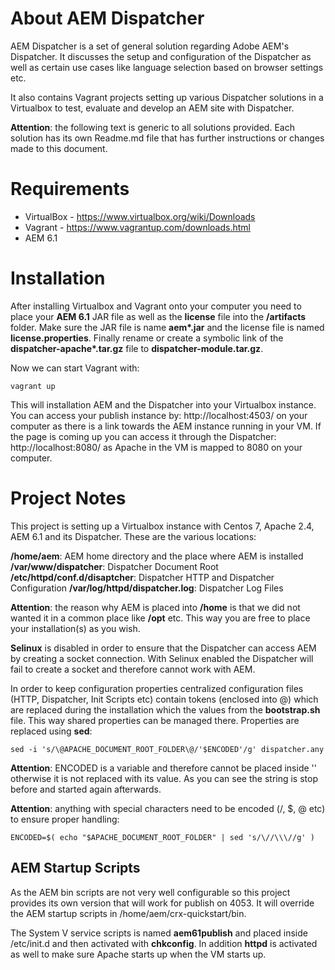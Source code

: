 About AEM Dispatcher
==================

AEM Dispatcher is a set of general solution regarding Adobe AEM's Dispatcher. It discusses the setup and configuration of the Dispatcher as well as certain use cases like language selection based on browser settings etc.

It also contains Vagrant projects setting up various Dispatcher solutions in a Virtualbox to test, evaluate and develop an AEM site with Dispatcher.

**Attention**: the following text is generic to all solutions provided. Each solution has its own Readme.md file that has further instructions or changes made to this document.

# Requirements

* VirtualBox - https://www.virtualbox.org/wiki/Downloads
* Vagrant - https://www.vagrantup.com/downloads.html
* AEM 6.1

# Installation

After installing Virtualbox and Vagrant onto your computer you need to place your **AEM 6.1** JAR file as well as the **license** file into the **/artifacts** folder. Make sure the JAR file is name **aem\*.jar** and the license file is named **license.properties**.
Finally rename or create a symbolic link of the **dispatcher-apache\*.tar.gz** file to **dispatcher-module.tar.gz**.

Now we can start Vagrant with:

	vagrant up

This will installation AEM and the Dispatcher into your Virtualbox instance. You can access your publish instance by: http://localhost:4503/ on your computer as there is a link towards the AEM instance running in your VM. If the page is coming up you can access it through the Dispatcher: http://localhost:8080/ as Apache in the VM is mapped to 8080 on your computer.

# Project Notes

This project is setting up a Virtualbox instance with Centos 7, Apache 2.4, AEM 6.1 and its Dispatcher. These are the various locations:

**/home/aem**: AEM home directory and the place where AEM is installed
**/var/www/dispatcher**: Dispatcher Document Root
**/etc/httpd/conf.d/disaptcher**: Dispatcher HTTP and Dispatcher Configuration
**/var/log/httpd/dispatcher.log**: Dispatcher Log Files

**Attention**: the reason why AEM is placed into **/home** is that we did not wanted it in a common place like **/opt** etc. This way you are free to place your installation(s) as you wish.

**Selinux** is disabled in order to ensure that the Dispatcher can access AEM by creating a socket connection. With Selinux enabled the Dispatcher will fail to create a socket and therefore cannot work with AEM.

In order to keep configuration properties centralized configuration files (HTTP, Dispatcher, Init Scripts etc) contain tokens (enclosed into @) which are replaced during the installation which the values from the **bootstrap.sh** file. This way shared properties can be managed there.
Properties are replaced using **sed**:

	sed -i 's/\@APACHE_DOCUMENT_ROOT_FOLDER\@/'$ENCODED'/g' dispatcher.any

**Attention**: ENCODED is a variable and therefore cannot be placed inside '' otherwise it is not replaced with its value. As you can see the string is stop before and started again afterwards.

**Attention**: anything with special characters need to be encoded (/, $, @ etc) to ensure proper handling:

	ENCODED=$( echo "$APACHE_DOCUMENT_ROOT_FOLDER" | sed 's/\//\\\//g' )


## AEM Startup Scripts

As the AEM bin scripts are not very well configurable so this project provides its own version that will work for publish on 4053. It will override the AEM startup scripts in /home/aem/crx-quickstart/bin.

The System V service scripts is named **aem61publish** and placed inside /etc/init.d and then activated with **chkconfig**. In addition **httpd** is activated as well to make sure Apache starts up when the VM starts up.

